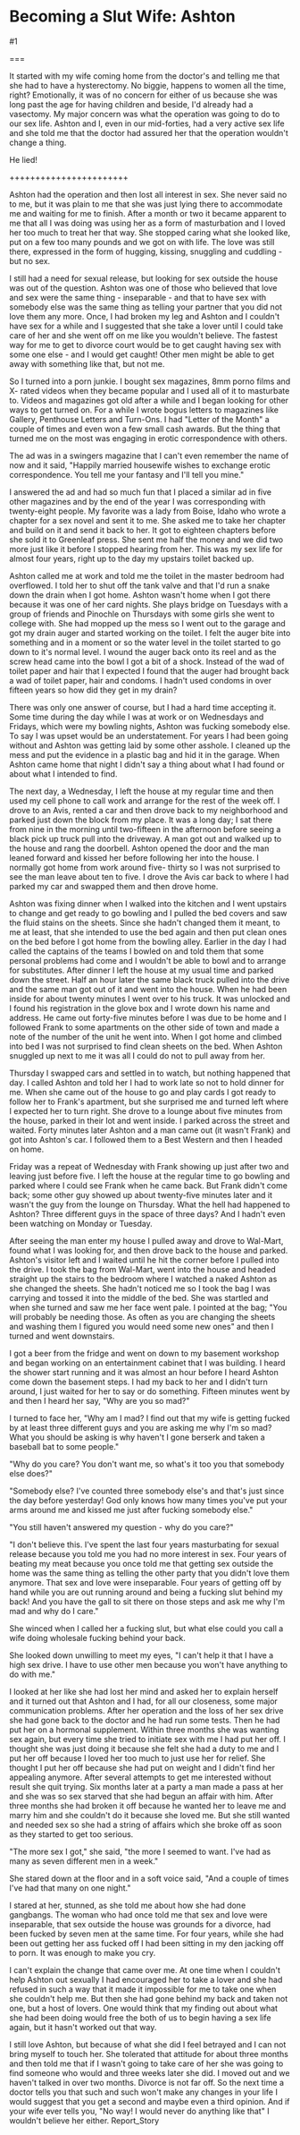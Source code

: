 Becoming a Slut Wife: Ashton
============================
#1 

===

It started with my wife coming home from the doctor's and telling me that she had to have a hysterectomy. No biggie, happens to women all the time, right? Emotionally, it was of no concern for either of us because she was long past the age for having children and beside, I'd already had a vasectomy. My major concern was what the operation was going to do to our sex life. Ashton and I, even in our mid-forties, had a very active sex life and she told me that the doctor had assured her that the operation wouldn't change a thing. 

He lied! 

+++++++++++++++++++++++ 

Ashton had the operation and then lost all interest in sex. She never said no to me, but it was plain to me that she was just lying there to accommodate me and waiting for me to finish. After a month or two it became apparent to me that all I was doing was using her as a form of masturbation and I loved her too much to treat her that way. She stopped caring what she looked like, put on a few too many pounds and we got on with life. The love was still there, expressed in the form of hugging, kissing, snuggling and cuddling - but no sex. 

I still had a need for sexual release, but looking for sex outside the house was out of the question. Ashton was one of those who believed that love and sex were the same thing - inseparable - and that to have sex with somebody else was the same thing as telling your partner that you did not love them any more. Once, I had broken my leg and Ashton and I couldn't have sex for a while and I suggested that she take a lover until I could take care of her and she went off on me like you wouldn't believe. The fastest way for me to get to divorce court would be to get caught having sex with some one else - and I would get caught! Other men might be able to get away with something like that, but not me. 

So I turned into a porn junkie. I bought sex magazines, 8mm porno films and X- rated videos when they became popular and I used all of it to masturbate to. Videos and magazines got old after a while and I began looking for other ways to get turned on. For a while I wrote bogus letters to magazines like Gallery, Penthouse Letters and Turn-Ons. I had "Letter of the Month" a couple of times and even won a few small cash awards. But the thing that turned me on the most was engaging in erotic correspondence with others. 

The ad was in a swingers magazine that I can't even remember the name of now and it said, "Happily married housewife wishes to exchange erotic correspondence. You tell me your fantasy and I'll tell you mine." 

I answered the ad and had so much fun that I placed a similar ad in five other magazines and by the end of the year I was corresponding with twenty-eight people. My favorite was a lady from Boise, Idaho who wrote a chapter for a sex novel and sent it to me. She asked me to take her chapter and build on it and send it back to her. It got to eighteen chapters before she sold it to Greenleaf press. She sent me half the money and we did two more just like it before I stopped hearing from her. This was my sex life for almost four years, right up to the day my upstairs toilet backed up. 

Ashton called me at work and told me the toilet in the master bedroom had overflowed. I told her to shut off the tank valve and that I'd run a snake down the drain when I got home. Ashton wasn't home when I got there because it was one of her card nights. She plays bridge on Tuesdays with a group of friends and Pinochle on Thursdays with some girls she went to college with. She had mopped up the mess so I went out to the garage and got my drain auger and started working on the toilet. I felt the auger bite into something and in a moment or so the water level in the toilet started to go down to it's normal level. I wound the auger back onto its reel and as the screw head came into the bowl I got a bit of a shock. Instead of the wad of toilet paper and hair that I expected I found that the auger had brought back a wad of toilet paper, hair and condoms. I hadn't used condoms in over fifteen years so how did they get in my drain? 

There was only one answer of course, but I had a hard time accepting it. Some time during the day while I was at work or on Wednesdays and Fridays, which were my bowling nights, Ashton was fucking somebody else. To say I was upset would be an understatement. For years I had been going without and Ashton was getting laid by some other asshole. I cleaned up the mess and put the evidence in a plastic bag and hid it in the garage. When Ashton came home that night I didn't say a thing about what I had found or about what I intended to find. 

The next day, a Wednesday, I left the house at my regular time and then used my cell phone to call work and arrange for the rest of the week off. I drove to an Avis, rented a car and then drove back to my neighborhood and parked just down the block from my place. It was a long day; I sat there from nine in the morning until two-fifteen in the afternoon before seeing a black pick up truck pull into the driveway. A man got out and walked up to the house and rang the doorbell. Ashton opened the door and the man leaned forward and kissed her before following her into the house. I normally got home from work around five- thirty so I was not surprised to see the man leave about ten to five. I drove the Avis car back to where I had parked my car and swapped them and then drove home. 

Ashton was fixing dinner when I walked into the kitchen and I went upstairs to change and get ready to go bowling and I pulled the bed covers and saw the fluid stains on the sheets. Since she hadn't changed them it meant, to me at least, that she intended to use the bed again and then put clean ones on the bed before I got home from the bowling alley. Earlier in the day I had called the captains of the teams I bowled on and told them that some personal problems had come and I wouldn't be able to bowl and to arrange for substitutes. After dinner I left the house at my usual time and parked down the street. Half an hour later the same black truck pulled into the drive and the same man got out of it and went into the house. When he had been inside for about twenty minutes I went over to his truck. It was unlocked and I found his registration in the glove box and I wrote down his name and address. He came out forty-five minutes before I was due to be home and I followed Frank to some apartments on the other side of town and made a note of the number of the unit he went into. When I got home and climbed into bed I was not surprised to find clean sheets on the bed. When Ashton snuggled up next to me it was all I could do not to pull away from her. 

Thursday I swapped cars and settled in to watch, but nothing happened that day. I called Ashton and told her I had to work late so not to hold dinner for me. When she came out of the house to go and play cards I got ready to follow her to Frank's apartment, but she surprised me and turned left where I expected her to turn right. She drove to a lounge about five minutes from the house, parked in their lot and went inside. I parked across the street and waited. Forty minutes later Ashton and a man came out (it wasn't Frank) and got into Ashton's car. I followed them to a Best Western and then I headed on home. 

Friday was a repeat of Wednesday with Frank showing up just after two and leaving just before five. I left the house at the regular time to go bowling and parked where I could see Frank when he came back. But Frank didn't come back; some other guy showed up about twenty-five minutes later and it wasn't the guy from the lounge on Thursday. What the hell had happened to Ashton? Three different guys in the space of three days? And I hadn't even been watching on Monday or Tuesday. 

After seeing the man enter my house I pulled away and drove to Wal-Mart, found what I was looking for, and then drove back to the house and parked. Ashton's visitor left and I waited until he hit the corner before I pulled into the drive. I took the bag from Wal-Mart, went into the house and headed straight up the stairs to the bedroom where I watched a naked Ashton as she changed the sheets. She hadn't noticed me so I took the bag I was carrying and tossed it into the middle of the bed. She was startled and when she turned and saw me her face went pale. I pointed at the bag; "You will probably be needing those. As often as you are changing the sheets and washing them I figured you would need some new ones" and then I turned and went downstairs. 

I got a beer from the fridge and went on down to my basement workshop and began working on an entertainment cabinet that I was building. I heard the shower start running and it was almost an hour before I heard Ashton come down the basement steps. I had my back to her and I didn't turn around, I just waited for her to say or do something. Fifteen minutes went by and then I heard her say, "Why are you so mad?" 

I turned to face her, "Why am I mad? I find out that my wife is getting fucked by at least three different guys and you are asking me why I'm so mad? What you should be asking is why haven't I gone berserk and taken a baseball bat to some people." 

"Why do you care? You don't want me, so what's it too you that somebody else does?" 

"Somebody else? I've counted three somebody else's and that's just since the day before yesterday! God only knows how many times you've put your arms around me and kissed me just after fucking somebody else." 

"You still haven't answered my question - why do you care?" 

"I don't believe this. I've spent the last four years masturbating for sexual release because you told me you had no more interest in sex. Four years of beating my meat because you once told me that getting sex outside the home was the same thing as telling the other party that you didn't love them anymore. That sex and love were inseparable. Four years of getting off by hand while you are out running around and being a fucking slut behind my back! And you have the gall to sit there on those steps and ask me why I'm mad and why do I care." 

She winced when I called her a fucking slut, but what else could you call a wife doing wholesale fucking behind your back. 

She looked down unwilling to meet my eyes, "I can't help it that I have a high sex drive. I have to use other men because you won't have anything to do with me." 

I looked at her like she had lost her mind and asked her to explain herself and it turned out that Ashton and I had, for all our closeness, some major communication problems. After her operation and the loss of her sex drive she had gone back to the doctor and he had run some tests. Then he had put her on a hormonal supplement. Within three months she was wanting sex again, but every time she tried to initiate sex with me I had put her off. I thought she was just doing it because she felt she had a duty to me and I put her off because I loved her too much to just use her for relief. She thought I put her off because she had put on weight and I didn't find her appealing anymore. After several attempts to get me interested without result she quit trying. Six months later at a party a man made a pass at her and she was so sex starved that she had begun an affair with him. After three months she had broken it off because he wanted her to leave me and marry him and she couldn't do it because she loved me. But she still wanted and needed sex so she had a string of affairs which she broke off as soon as they started to get too serious. 

"The more sex I got," she said, "the more I seemed to want. I've had as many as seven different men in a week." 

She stared down at the floor and in a soft voice said, "And a couple of times I've had that many on one night." 

I stared at her, stunned, as she told me about how she had done gangbangs. The woman who had once told me that sex and love were inseparable, that sex outside the house was grounds for a divorce, had been fucked by seven men at the same time. For four years, while she had been out getting her ass fucked off I had been sitting in my den jacking off to porn. It was enough to make you cry. 

I can't explain the change that came over me. At one time when I couldn't help Ashton out sexually I had encouraged her to take a lover and she had refused in such a way that it made it impossible for me to take one when she couldn't help me. But then she had gone behind my back and taken not one, but a host of lovers. One would think that my finding out about what she had been doing would free the both of us to begin having a sex life again, but it hasn't worked out that way. 

I still love Ashton, but because of what she did I feel betrayed and I can not bring myself to touch her. She tolerated that attitude for about three months and then told me that if I wasn't going to take care of her she was going to find someone who would and three weeks later she did. I moved out and we haven't talked in over two months. Divorce is not far off. So the next time a doctor tells you that such and such won't make any changes in your life I would suggest that you get a second and maybe even a third opinion. And if your wife ever tells you, "No way! I would never do anything like that" I wouldn't believe her either. Report_Story 
